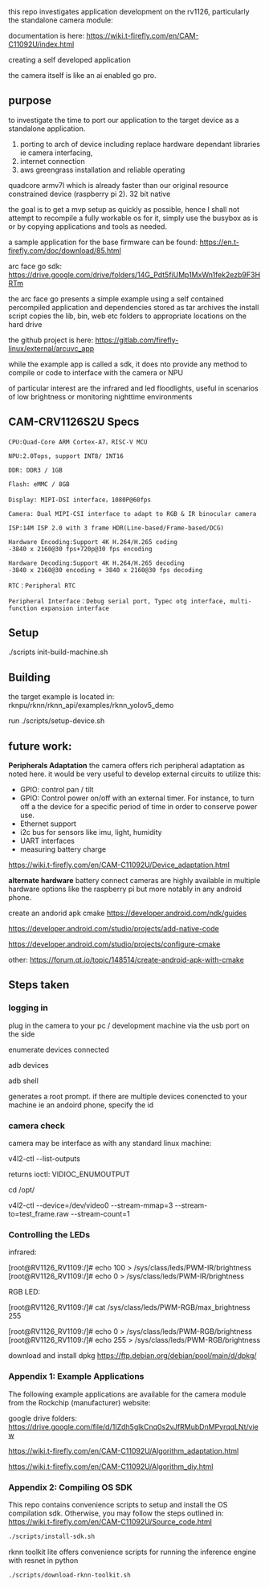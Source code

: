 
this repo investigates application development on the rv1126, particularly the standalone camera module: 

documentation is here: https://wiki.t-firefly.com/en/CAM-C11092U/index.html

creating a self developed application 

the camera itself is like an ai enabled go pro. 

## purpose

to investigate the time to port our application to the target device as a standalone application. 

1. porting to arch of device including replace hardware dependant libraries ie camera interfacing, 
2. internet connection 
3. aws greengrass installation and reliable operating

quadcore armv7l which is already faster than our original resource constrained device (raspberry pi 2). 
32 bit native

the goal is to get a mvp setup as quickly as possible, hence I shall not attempt to recompile a fully workable os for it, simply use the busybox as is or by copying applications and tools as needed.

a sample application for the base firmware can be found: https://en.t-firefly.com/doc/download/85.html


arc face go sdk: https://drive.google.com/drive/folders/14G_Pdt5fiUMp1MxWn1fek2ezb9F3HRTm

the arc face go presents a simple example using a self contained percompiled application and dependencies stored as tar archives
the install script copies the lib, bin, web etc folders to appropriate locations on the hard drive 

the github project is here: https://gitlab.com/firefly-linux/external/arcuvc_app

while the example app is called a sdk, it does nto provide any method to compile or code to interface with the camera or NPU

of particular interest are the infrared and led floodlights, useful in scenarios of low brightness or monitoring nighttime environments 

## CAM-CRV1126S2U Specs

    CPU:Quad-Core ARM Cortex-A7，RISC-V MCU

    NPU:2.0Tops, support INT8/ INT16

    DDR: DDR3 / 1GB

    Flash: eMMC / 8GB

    Display: MIPI-DSI interface，1080P@60fps

    Camera: Dual MIPI-CSI interface to adapt to RGB & IR binocular camera

    ISP:14M ISP 2.0 with 3 frame HDR(Line-based/Frame-based/DCG)

    Hardware Encoding:Support 4K H.264/H.265 coding
    -3840 x 2160@30 fps+720p@30 fps encoding

    Hardware Decoding:Support 4K H.264/H.265 decoding
    -3840 x 2160@30 encoding + 3840 x 2160@30 fps decoding

    RTC：Peripheral RTC

    Peripheral Interface：Debug serial port, Typec otg interface, multi-function expansion interface


## Setup

./scripts init-build-machine.sh

## Building

the target example is located in: rknpu/rknn/rknn_api/examples/rknn_yolov5_demo

run 
./scripts/setup-device.sh






## future work:

**Peripherals Adaptation**
the camera offers rich peripheral adaptation as noted here. it would be very useful to develop external circuits to utilize this: 
- GPIO: control pan / tilt 
- GPIO: Control power on/off with an external timer. For instance, to turn off a the device for a specific period of time in order to conserve power use.
- Ethernet support
- i2c bus for sensors like imu, light, humidity 
- UART interfaces
- measuring battery charge

https://wiki.t-firefly.com/en/CAM-C11092U/Device_adaptation.html

**alternate hardware**
battery connect cameras are highly available in multiple hardware options like the raspberry pi but more notably in any android phone.

create an andorid apk cmake
https://developer.android.com/ndk/guides


https://developer.android.com/studio/projects/add-native-code

https://developer.android.com/studio/projects/configure-cmake

other:
https://forum.qt.io/topic/148514/create-android-apk-with-cmake

## Steps taken

### logging in 

plug in the camera to your pc / development machine via the usb port on the side

enumerate devices connected 

adb devices 

adb shell

generates a root prompt. if there are multiple devices conencted to your machine ie an andoird phone, specify the id

### camera check
camera may be interface as with any standard linux machine:

v4l2-ctl --list-outputs

returns ioctl: VIDIOC_ENUMOUTPUT


cd /opt/

v4l2-ctl --device=/dev/video0 --stream-mmap=3 --stream-to=test_frame.raw --stream-count=1

### Controlling the LEDs

infrared:

[root@RV1126_RV1109:/]# echo 100 > /sys/class/leds/PWM-IR/brightness 
[root@RV1126_RV1109:/]# echo 0 > /sys/class/leds/PWM-IR/brightness 

RGB LED:

[root@RV1126_RV1109:/]# cat /sys/class/leds/PWM-RGB/max_brightness 
255

[root@RV1126_RV1109:/]# echo 0 > /sys/class/leds/PWM-RGB/brightness 
[root@RV1126_RV1109:/]# echo 255 > /sys/class/leds/PWM-RGB/brightness 


download and install dpkg https://ftp.debian.org/debian/pool/main/d/dpkg/









### Appendix 1: Example Applications
The following example applications are available for the camera module from the Rockchip (manufacturer) website:

google drive folders: https://drive.google.com/file/d/1IZdh5glkCnq0s2vJfRMubDnMPyrqqLNt/view


https://wiki.t-firefly.com/en/CAM-C11092U/Algorithm_adaptation.html

https://wiki.t-firefly.com/en/CAM-C11092U/Algorithm_diy.html



### Appendix 2: Compiling OS SDK


This repo contains convenience scripts to setup and install the OS compilation sdk. Otherwise, you may follow the steps outlined in: https://wiki.t-firefly.com/en/CAM-C11092U/Source_code.html

```bash
./scripts/install-sdk.sh
```

rknn toolkit lite offers convenience scripts for running the inference engine with resnet in python

```bash
./scripts/download-rknn-toolkit.sh
```
